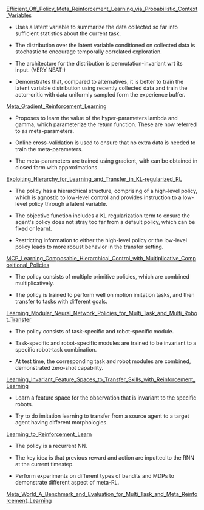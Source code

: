 [Efficient_Off_Policy_Meta_Reinforcement_Learning_via_Probabilistic_Context_Variables](Efficient_Off_Policy_Meta_Reinforcement_Learning_via_Probabilistic_Context_Variables.pdf)

- Uses a latent variable to summarize the data collected so far into sufficient statistics about the current task.

- The distribution over the latent variable conditioned on collected data is stochastic to encourage temporally correlated exploration.

- The architecture for the distribution is permutation-invariant wrt its input. (VERY NEAT!)

- Demonstrates that, compared to alternatives, it is better to train the latent variable distribution using recently collected data and train the actor-critic with data uniformly sampled form the experience buffer.

[Meta_Gradient_Reinforcement_Learning](Meta_Gradient_Reinforcement_Learning.pdf)

- Proposes to learn the value of the hyper-parameters lambda and gamma, which parameterize the return function. These are now referred to as meta-parameters.

- Online cross-validation is used to ensure that no extra data is needed to train the meta-parameters.

- The meta-parameters are trained using gradient, with can be obtained in closed form with approximations.

[Exploiting_Hierarchy_for_Learning_and_Transfer_in_KL-regularized_RL](Exploiting_hierarchy_for_learning_and_transfer_in_KL_regularized_RL.pdf)

- The policy has a hierarchical structure, comprising of a high-level policy, which is agnostic to low-level control
and provides instruction to a low-level policy through a latent variable.

- The objective function includes a KL regularization term to ensure the agent's policy does not stray too far
from a default policy, which can be fixed or learnt.

- Restricting information to either the high-level policy or the low-level policy leads to more robust behavior
in the transfer setting.

[MCP_Learning_Composable_Hierarchical_Control_with_Multiplicative_Compositional_Policies](MCP_Learning_Composable_Hierarchical_Control_with_Multiplicative_Compositional_Policies.pdf)

- The policy consists of multiple primitive policies, which are combined multiplicatively.

- The policy is trained to perform well on motion imitation tasks, and then transfer to tasks with different goals.

[Learning_Modular_Neural_Network_Policies_for_Multi_Task_and_Multi_Robot_Transfer](Learning_Modular_Neural_Network_Policies_for_Multi_Task_and_Multi_Robot_Transfer.pdf)

- The policy consists of task-specific and robot-specific module.

- Task-specific and robot-specific modules are trained to be invariant to a specific robot-task combination.

- At test time, the corresponding task and robot modules are combined, demonstrated zero-shot capability.

[Learning_Invariant_Feature_Spaces_to_Transfer_Skills_with_Reinforcement_Learning](Learning_Invariant_Feature_Spaces_to_Transfer_Skills_with_Reinforcement_Learning.pdf)

- Learn a feature space for the observation that is invariant to the specific robots.

- Try to do imitation learning to transfer from a source agent to a target agent having different morphologies.

[Learning_to_Reinforcement_Learn](Learning_to_Reinforcement_Learn.pdf)

- The policy is a recurrent NN.

- The key idea is that previous reward and action are inputted to the RNN at the current timestep.

- Perform experiments on different types of bandits and MDPs to demonstrate different aspect of meta-RL.

[Meta_World_A_Benchmark_and_Evaluation_for_Multi_Task_and_Meta_Reinforcement_Learning](Meta_World_A_Benchmark_and_Evaluation_for_Multi_Task_and_Meta_Reinforcement_Learning.pdf)


